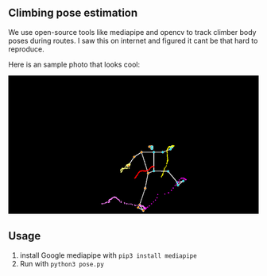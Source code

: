 ## Climbing pose estimation

We use open-source tools like mediapipe and opencv to track climber body poses during routes. I saw this on internet and figured it cant be that hard to reproduce. 

Here is an sample photo that looks cool:

![exmaple image](./example.png)

## Usage

1. install Google mediapipe with `pip3 install mediapipe`
2. Run with `python3 pose.py`


